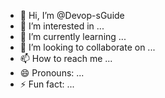- 👋 Hi, I’m @Devop-sGuide
- 👀 I’m interested in ...
- 🌱 I’m currently learning ...
- 💞️ I’m looking to collaborate on ...
- 📫 How to reach me ...
- 😄 Pronouns: ...
- ⚡ Fun fact: ...

<!---
Devop-sGuide/Devop-sGuide is a ✨ special ✨ repository because its `README.md` (this file) appears on your GitHub profile.
You can click the Preview link to take a look at your changes.
--->
